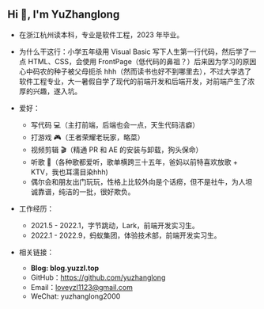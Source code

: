 ## Hi 👋, I'm YuZhanglong

- 在浙江杭州读本科，专业是软件工程，2023 年毕业。

- 为什么干这行：小学五年级用 Visual Basic 写下人生第一行代码，然后学了一点 HTML、CSS，会使用 FrontPage（低代码的鼻祖？）后来因为学习的原因心中码农的种子被父母扼杀 hhh（然而读书也好不到哪里去），不过大学选了软件工程专业，大一暑假自学了现代的前端开发和后端开发，对前端产生了浓厚的兴趣，遂入坑。

- 爱好：
  - 写代码 💻（主打前端，后端也会一点，天生代码洁癖）
  - 打游戏 🎮（王者荣耀老玩家，略菜）
  - 视频剪辑 🎬（精通 PR 和 AE 的安装与卸载，狗头保命）
  - 听歌 🎵（各种歌都爱听，歌单横跨三十五年，爸妈以前特喜欢放歌 + KTV，我也耳濡目染hhh)
  - 偶尔会和朋友出门玩玩，性格上比较外向是个话痨，但不是社牛，为人坦诚靠谱，纯洁的一批，很好欺负。
  
- 工作经历：
  - 2021.5 - 2022.1，字节跳动，Lark，前端开发实习生。
  - 2022.1 - 2022.9，蚂蚁集团，体验技术部，前端开发实习生。
  
- 相关链接：
  - **Blog: blog.yuzzl.top**
  - GitHub：https://github.com/yuzhanglong
  - Email：loveyzl1123@gmail.com
  - WeChat: yuzhanglong2000
